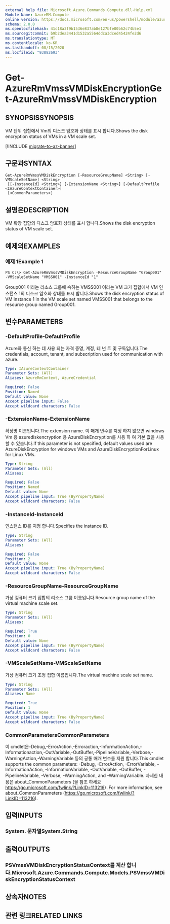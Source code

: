 ```yaml
---
external help file: Microsoft.Azure.Commands.Compute.dll-Help.xml
Module Name: AzureRM.Compute
online version: https://docs.microsoft.com/en-us/powershell/module/azurerm.compute/get-azurermvmssvmdiskencryption
schema: 2.0.0
ms.openlocfilehash: 41c18a3f9b1536e837ab8e127bfe00b62c74b5e1
ms.sourcegitcommit: b9b2dea3441d1532a5564ddca3dced45424fe2d6
ms.translationtype: MT
ms.contentlocale: ko-KR
ms.lasthandoff: 08/15/2020
ms.locfileid: "93882693"
---
```

# <span data-ttu-id="44817-101">Get-AzureRmVmssVMDiskEncryption</span><span class="sxs-lookup"><span data-stu-id="44817-101">Get-AzureRmVmssVMDiskEncryption</span></span>

## <span data-ttu-id="44817-102">SYNOPSIS</span><span class="sxs-lookup"><span data-stu-id="44817-102">SYNOPSIS</span></span>
<span data-ttu-id="44817-103">VM 단위 집합에서 Vm의 디스크 암호화 상태를 표시 합니다.</span><span class="sxs-lookup"><span data-stu-id="44817-103">Shows the disk encryption status of VMs in a VM scale set.</span></span>

[!INCLUDE [migrate-to-az-banner](../../includes/migrate-to-az-banner.md)]

## <span data-ttu-id="44817-104">구문과</span><span class="sxs-lookup"><span data-stu-id="44817-104">SYNTAX</span></span>

```
Get-AzureRmVmssVMDiskEncryption [-ResourceGroupName] <String> [-VMScaleSetName] <String>
 [[-InstanceId] <String>] [-ExtensionName <String>] [-DefaultProfile <IAzureContextContainer>]
 [<CommonParameters>]
```

## <span data-ttu-id="44817-105">설명은</span><span class="sxs-lookup"><span data-stu-id="44817-105">DESCRIPTION</span></span>
<span data-ttu-id="44817-106">VM 확장 집합의 디스크 암호화 상태를 표시 합니다.</span><span class="sxs-lookup"><span data-stu-id="44817-106">Shows the disk encryption status of VM scale set.</span></span>

## <span data-ttu-id="44817-107">예제의</span><span class="sxs-lookup"><span data-stu-id="44817-107">EXAMPLES</span></span>

### <span data-ttu-id="44817-108">예제 1</span><span class="sxs-lookup"><span data-stu-id="44817-108">Example 1</span></span>
```
PS C:\> Get-AzureRmVmssVMDiskEncryption -ResourceGroupName "Group001" -VMScaleSetName "VMSS001" -InstanceId "1"
```

<span data-ttu-id="44817-109">Group001 이라는 리소스 그룹에 속하는 VMSS001 이라는 VM 크기 집합에서 VM 인스턴스 1의 디스크 암호화 상태를 표시 합니다.</span><span class="sxs-lookup"><span data-stu-id="44817-109">Shows the disk encryption status of VM instance 1 in the VM scale set named VMSS001 that belongs to the resource group named Group001.</span></span>

## <span data-ttu-id="44817-110">변수</span><span class="sxs-lookup"><span data-stu-id="44817-110">PARAMETERS</span></span>

### <span data-ttu-id="44817-111">-DefaultProfile</span><span class="sxs-lookup"><span data-stu-id="44817-111">-DefaultProfile</span></span>
<span data-ttu-id="44817-112">Azure와 통신 하는 데 사용 되는 자격 증명, 계정, 테 넌 트 및 구독입니다.</span><span class="sxs-lookup"><span data-stu-id="44817-112">The credentials, account, tenant, and subscription used for communication with azure.</span></span>

```yaml
Type: IAzureContextContainer
Parameter Sets: (All)
Aliases: AzureRmContext, AzureCredential

Required: False
Position: Named
Default value: None
Accept pipeline input: False
Accept wildcard characters: False
```

### <span data-ttu-id="44817-113">-ExtensionName</span><span class="sxs-lookup"><span data-stu-id="44817-113">-ExtensionName</span></span>
<span data-ttu-id="44817-114">확장명 이름입니다.</span><span class="sxs-lookup"><span data-stu-id="44817-114">The extension name.</span></span>
<span data-ttu-id="44817-115">이 매개 변수를 지정 하지 않으면 windows Vm 용 azurediskencryption 용 AzureDiskEncryption를 사용 하 여 기본 값을 사용할 수 있습니다.</span><span class="sxs-lookup"><span data-stu-id="44817-115">If this parameter is not specified, default values used are AzureDiskEncryption for windows VMs and AzureDiskEncryptionForLinux for Linux VMs.</span></span>

```yaml
Type: String
Parameter Sets: (All)
Aliases: 

Required: False
Position: Named
Default value: None
Accept pipeline input: True (ByPropertyName)
Accept wildcard characters: False
```

### <span data-ttu-id="44817-116">-InstanceId</span><span class="sxs-lookup"><span data-stu-id="44817-116">-InstanceId</span></span>
<span data-ttu-id="44817-117">인스턴스 ID를 지정 합니다.</span><span class="sxs-lookup"><span data-stu-id="44817-117">Specifies the instance ID.</span></span>

```yaml
Type: String
Parameter Sets: (All)
Aliases: 

Required: False
Position: 2
Default value: None
Accept pipeline input: True (ByPropertyName)
Accept wildcard characters: False
```

### <span data-ttu-id="44817-118">-ResourceGroupName</span><span class="sxs-lookup"><span data-stu-id="44817-118">-ResourceGroupName</span></span>
<span data-ttu-id="44817-119">가상 컴퓨터 크기 집합의 리소스 그룹 이름입니다.</span><span class="sxs-lookup"><span data-stu-id="44817-119">Resource group name of the virtual machine scale set.</span></span>

```yaml
Type: String
Parameter Sets: (All)
Aliases: 

Required: True
Position: 0
Default value: None
Accept pipeline input: True (ByPropertyName)
Accept wildcard characters: False
```

### <span data-ttu-id="44817-120">-VMScaleSetName</span><span class="sxs-lookup"><span data-stu-id="44817-120">-VMScaleSetName</span></span>
<span data-ttu-id="44817-121">가상 컴퓨터 크기 조정 집합 이름입니다.</span><span class="sxs-lookup"><span data-stu-id="44817-121">The virtual machine scale set name.</span></span>

```yaml
Type: String
Parameter Sets: (All)
Aliases: Name

Required: True
Position: 1
Default value: None
Accept pipeline input: True (ByPropertyName)
Accept wildcard characters: False
```

### <span data-ttu-id="44817-122">CommonParameters</span><span class="sxs-lookup"><span data-stu-id="44817-122">CommonParameters</span></span>
<span data-ttu-id="44817-123">이 cmdlet은-Debug,-ErrorAction,-Erroraction,-InformationAction,-Informationaction,-OutVariable,-OutBuffer,-PipelineVariable,-Verbose,-WarningAction,-WarningVariable 등의 공통 매개 변수를 지원 합니다.</span><span class="sxs-lookup"><span data-stu-id="44817-123">This cmdlet supports the common parameters: -Debug, -ErrorAction, -ErrorVariable, -InformationAction, -InformationVariable, -OutVariable, -OutBuffer, -PipelineVariable, -Verbose, -WarningAction, and -WarningVariable.</span></span> <span data-ttu-id="44817-124">자세한 내용은 about_CommonParameters (을 참조 하세요 https://go.microsoft.com/fwlink/?LinkID=113216) .</span><span class="sxs-lookup"><span data-stu-id="44817-124">For more information, see about_CommonParameters (https://go.microsoft.com/fwlink/?LinkID=113216).</span></span>

## <span data-ttu-id="44817-125">입력</span><span class="sxs-lookup"><span data-stu-id="44817-125">INPUTS</span></span>

### <span data-ttu-id="44817-126">System. 문자열</span><span class="sxs-lookup"><span data-stu-id="44817-126">System.String</span></span>

## <span data-ttu-id="44817-127">출력</span><span class="sxs-lookup"><span data-stu-id="44817-127">OUTPUTS</span></span>

### <span data-ttu-id="44817-128">PSVmssVMDiskEncryptionStatusContext를 계산 합니다.</span><span class="sxs-lookup"><span data-stu-id="44817-128">Microsoft.Azure.Commands.Compute.Models.PSVmssVMDiskEncryptionStatusContext</span></span>

## <span data-ttu-id="44817-129">상속자</span><span class="sxs-lookup"><span data-stu-id="44817-129">NOTES</span></span>

## <span data-ttu-id="44817-130">관련 링크</span><span class="sxs-lookup"><span data-stu-id="44817-130">RELATED LINKS</span></span>

